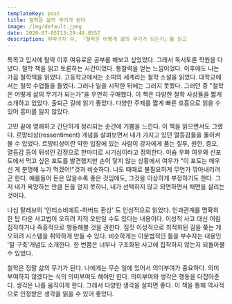 ```yaml
---
templateKey: post
title: 철학은 삶의 무기가 된다
image: /img/default.jpeg
date: 2020-07-05T13:29:48.855Z
description: 야마구치 슈, 『철학은 어떻게 삶의 무기가 되는가』를 읽고
---
```


특목고 입시에 탈락 이후 여유로운 공부를 해보고 싶었었다. 그래서 독서토론 학원을 다녔다. 철학 책을 읽고 토론하는 시간이었다. 통찰력을 얻는 느낌이었다. 이후에도 나는 가끔 철학책을 읽었다. 고등학교에서는 소피의 세계라는 철학 소설을 읽었다. 대학교에서는 철학 수업들을 들었다. 그러나 일을 시작한 뒤에는 그러지 못했다. 그러던 중 "철학은 어떻게 삶의 무기가 되는가"을 우연히 구매했다. 이 책은 다양한 철학 사상들을 짧게 소개하고 있었다. 출퇴근 길에 읽기 좋았다. 다양한 주제를 짧게 빠른 호흡으로 읽을 수 있어 흥미를 잃지 않았다.

고민 끝에 명쾌하고 간단하게 정리되는 순간에 기쁨을 느낀다. 이 책을 읽으면서도 그랬다. 르망티상(ressentiment) 개념을 살펴보면서 내가 가지고 있던 열등감들을 돌이켜 볼 수 있었다. 르망티상이란 약한 입장에 있는 사람이 강자에게 품는 질투, 원한, 증오, 열등감 등이 뒤섞인 감정으로 한마디로 시기심이라고 정의한다. 이숍 우화 여우와 신포도에서 먹고 싶은 포도를 발견했지만 손이 닿지 않는 상황에서 여우가 "이 포도는 매우 신 게 분명해 누가 먹겠어!"것과 비슷하다. 나도 때때로 불필요하게 무언가 깎아내리려곤 한다. 예를들어 돈은 많을수록 좋은 것임에도, 그것을 이상하게 부정하기도 한다. 그저 내가 욕망하는 만큼 돈을 얻지 못하니, 내가 선택하지 않고 외면하면서 채면을 살리는 것이다.

나심 탈레브의 '안티소비에트-하버드 환상' 도 인상적으로 읽었다. 인과관계를 명확히 한 탑 다운 사고법이 오히려 지적 오만일 수도 있다는 내용이다. 이성적 사고 대신 어림짐작하거나 즉흥적으로 행동해볼 것을 권한다. 짐짓 이성적으로 최적화된 길을 쫒는 게 오히려 시스템을 취약하게 만들 수 있다. 비슷하게는 이분법적인 틀을 부수자는 내용인  '탈 구축'개념도 소개한다. 한 번쯤은 너무나 구조화된 사고에 집착하지 않는지 되돌아볼 수 있었다.

철학은 정말 삶의 무기가 된다. 나에게는 무슨 일에 있어서 의미부여가 중요하다. 의미 부여하지 않겠다는 식의 의미부여도 해야만 한다. 의미부여와 생각은 행동을 다잡아준다. 생각은 나를 움직이게 한다. 그래서 다양한 생각을 살피면 좋다. 이 책을 통해 역사적으로 인정받은 생각을 읽을 수 있어 좋았다.
